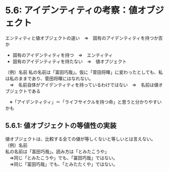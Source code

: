 # 5.6: アイデンティティの考察：値オブジェクト
エンティティと値オブジェクトの違い　⇒　固有のアイデンティティを持つか否か<br>
* 固有のアイデンティティを持つ　⇒　エンティティ
* 固有のアイデンティティを持たない　⇒　値オブジェクト

（例）名前
私の名前は「富田巧哉」。仮に「菅田将暉」に変わったとしても、私は私のままであり、菅田将暉にはなれない。<br>
　⇒　名前自体がアイデンティティを持っているわけではない　⇒　名前は値オブジェクトである<br>

　※「アイデンティティ」＝「ライフサイクルを持つ命」と思うと分かりやすいかも<br>

## 5.6.1: 値オブジェクトの等値性の実装
値オブジェクトは、比較する全ての値が等しくないと等しいとは言えない。<br>
（例）名前<br>
私の名前は「富田巧哉」。読み方は「とみたこうや」<br>
　⇒同じ「とみたこうや」でも、「冨田巧哉」ではない。<br>
　⇒同じ「富田巧哉」でも、「とみたたくや」ではない。<br>



